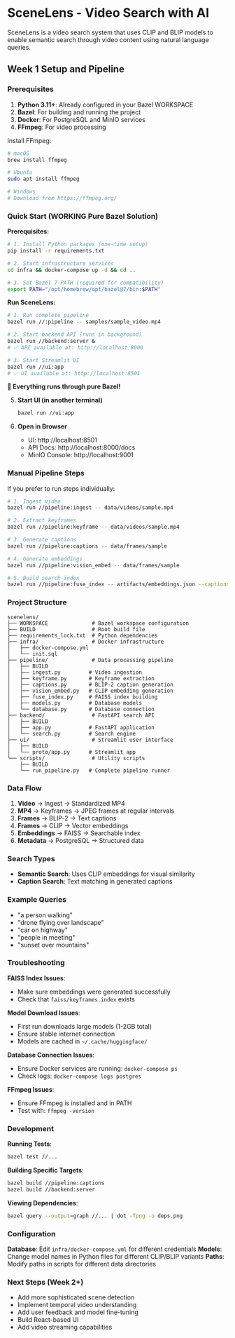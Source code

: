 # SceneLens - Video Search with AI

SceneLens is a video search system that uses CLIP and BLIP models to enable semantic search through video content using natural language queries.

## Week 1 Setup and Pipeline

### Prerequisites

1. **Python 3.11+**: Already configured in your Bazel WORKSPACE
2. **Bazel**: For building and running the project
3. **Docker**: For PostgreSQL and MinIO services
4. **FFmpeg**: For video processing

Install FFmpeg:
```bash
# macOS
brew install ffmpeg

# Ubuntu
sudo apt install ffmpeg

# Windows
# Download from https://ffmpeg.org/
```

### Quick Start (WORKING Pure Bazel Solution)

**Prerequisites:**
```bash
# 1. Install Python packages (one-time setup)
pip install -r requirements.txt

# 2. Start infrastructure services  
cd infra && docker-compose up -d && cd ..

# 3. Set Bazel 7 PATH (required for compatibility)
export PATH="/opt/homebrew/opt/bazel@7/bin:$PATH"
```

**Run SceneLens:**
```bash
# 1. Run complete pipeline
bazel run //:pipeline -- samples/sample_video.mp4

# 2. Start backend API (runs in background)
bazel run //backend:server &
# ✅ API available at: http://localhost:8000

# 3. Start Streamlit UI  
bazel run //ui:app
# ✅ UI available at: http://localhost:8501
```

**🎯 Everything runs through pure Bazel!**

5. **Start UI (in another terminal)**
   ```bash
   bazel run //ui:app
   ```

6. **Open in Browser**
   - UI: http://localhost:8501
   - API Docs: http://localhost:8000/docs
   - MinIO Console: http://localhost:9001

### Manual Pipeline Steps

If you prefer to run steps individually:

```bash
# 1. Ingest video
bazel run //pipeline:ingest -- data/videos/sample.mp4

# 2. Extract keyframes
bazel run //pipeline:keyframe -- data/videos/sample.mp4

# 3. Generate captions
bazel run //pipeline:captions -- data/frames/sample

# 4. Generate embeddings
bazel run //pipeline:vision_embed -- data/frames/sample

# 5. Build search index
bazel run //pipeline:fuse_index -- artifacts/embeddings.json --captions artifacts/captions.json
```

### Project Structure

```
scenelens/
├── WORKSPACE              # Bazel workspace configuration
├── BUILD                  # Root build file
├── requirements_lock.txt  # Python dependencies
├── infra/                 # Docker infrastructure
│   ├── docker-compose.yml
│   └── init.sql
├── pipeline/              # Data processing pipeline
│   ├── BUILD
│   ├── ingest.py         # Video ingestion
│   ├── keyframe.py       # Keyframe extraction
│   ├── captions.py       # BLIP-2 caption generation
│   ├── vision_embed.py   # CLIP embedding generation
│   ├── fuse_index.py     # FAISS index building
│   ├── models.py         # Database models
│   └── database.py       # Database connection
├── backend/               # FastAPI search API
│   ├── BUILD
│   ├── app.py            # FastAPI application
│   └── search.py         # Search engine
├── ui/                    # Streamlit user interface
│   ├── BUILD
│   └── proto/app.py      # Streamlit app
└── scripts/               # Utility scripts
    ├── BUILD
    └── run_pipeline.py   # Complete pipeline runner
```

### Data Flow

1. **Video** → Ingest → Standardized MP4
2. **MP4** → Keyframes → JPEG frames at regular intervals
3. **Frames** → BLIP-2 → Text captions
4. **Frames** → CLIP → Vector embeddings
5. **Embeddings** → FAISS → Searchable index
6. **Metadata** → PostgreSQL → Structured data

### Search Types

- **Semantic Search**: Uses CLIP embeddings for visual similarity
- **Caption Search**: Text matching in generated captions

### Example Queries

- "a person walking"
- "drone flying over landscape"
- "car on highway"
- "people in meeting"
- "sunset over mountains"

### Troubleshooting

**FAISS Index Issues**:
- Make sure embeddings were generated successfully
- Check that `faiss/keyframes.index` exists

**Model Download Issues**:
- First run downloads large models (1-2GB total)
- Ensure stable internet connection
- Models are cached in `~/.cache/huggingface/`

**Database Connection Issues**:
- Ensure Docker services are running: `docker-compose ps`
- Check logs: `docker-compose logs postgres`

**FFmpeg Issues**:
- Ensure FFmpeg is installed and in PATH
- Test with: `ffmpeg -version`

### Development

**Running Tests**:
```bash
bazel test //...
```

**Building Specific Targets**:
```bash
bazel build //pipeline:captions
bazel build //backend:server
```

**Viewing Dependencies**:
```bash
bazel query --output=graph //... | dot -Tpng -o deps.png
```

### Configuration

**Database**: Edit `infra/docker-compose.yml` for different credentials
**Models**: Change model names in Python files for different CLIP/BLIP variants
**Paths**: Modify paths in scripts for different data directories

### Next Steps (Week 2+)

- Add more sophisticated scene detection
- Implement temporal video understanding
- Add user feedback and model fine-tuning
- Build React-based UI
- Add video streaming capabilities
